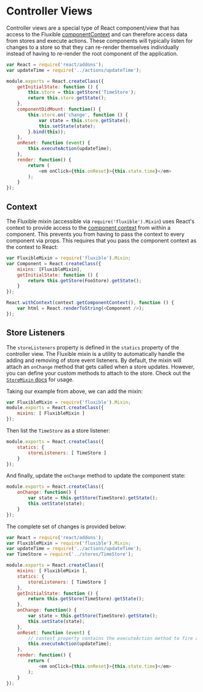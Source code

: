 # Controller Views

Controller views are a special type of React component/view that has access to the Fluxible [componentContext](https://github.com/yahoo/fluxible#getcomponentcontext) and can therefore access data from stores and execute actions. These components will typically listen for changes to a store so that they can re-render themselves individually instead of having to re-render the root component of the application.

```js
var React = require('react/addons');
var updateTime = require('../actions/updateTime');

module.exports = React.createClass({
    getInitialState: function () {
        this.store = this.getStore('TimeStore');
        return this.store.getState();
    },
    componentDidMount: function() {
        this.store.on('change', function () {
            var state = this.store.getState();
            this.setState(state);
        }.bind(this));
    },
    onReset: function (event) {
        this.executeAction(updateTime);
    },
    render: function() {
        return (
            <em onClick={this.onReset}>{this.state.time}</em>
        );
    }
});
```

## Context

The Fluxible mixin (accessible via `require('fluxible').Mixin`) uses React's context to provide access to the [component context](https://github.com/yahoo/fluxible#getcomponentcontext) from within a component. This prevents you from having to pass the context to every component via props. This requires that you pass the component context as the context to React:

```js
var FluxibleMixin = require('fluxible').Mixin;
var Component = React.createClass({
    mixins: [FluxibleMixin],
    getInitialState: function () {
        return this.getStore(FooStore).getState();
    }
});

React.withContext(context.getComponentContext(), function () {
    var html = React.renderToString(<Component />);
});
```

## Store Listeners

The `storeListeners` property is defined in the `statics` property of the controller view. The Fluxible mixin is a utility to automatically handle the adding and removing of store event listeners. By default, the mixin will attach an `onChange` method that gets called when a store updates. However, you can define your custom methods to attach to the store. Check out the [`StoreMixin` docs](https://github.com/yahoo/fluxible#store-mixin) for usage.

Taking our example from above, we can add the mixin:

```js
var FluxibleMixin = require('fluxible').Mixin;
module.exports = React.createClass({
    mixins: [ FluxibleMixin ]
});
```

Then list the `TimeStore` as a store listener:

```js
module.exports = React.createClass({
    statics: {
        storeListeners: [ TimeStore ]
    }
});
```

And finally, update the `onChange` method to update the component state:

```js
module.exports = React.createClass({
    onChange: function() {
        var state = this.getStore(TimeStore).getState();
        this.setState(state);
    }
});
```

The complete set of changes is provided below:

```js
var React = require('react/addons');
var FluxibleMixin = require('fluxible').Mixin;
var updateTime = require('../actions/updateTime');
var TimeStore = require('../stores/TimeStore');

module.exports = React.createClass({
    mixins: [ FluxibleMixin ],
    statics: {
        storeListeners: [ TimeStore ]
    },
    getInitialState: function () {
        return this.getStore(TimeStore).getState();
    },
    onChange: function() {
        var state = this.getStore(TimeStore).getState();
        this.setState(state);
    },
    onReset: function (event) {
        // context property contains the executeAction method to fire an action
        this.executeAction(updateTime);
    },
    render: function() {
        return (
            <em onClick={this.onReset}>{this.state.time}</em>
        );
    }
});
```

